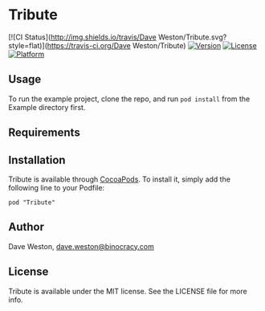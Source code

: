 # Tribute

[![CI Status](http://img.shields.io/travis/Dave Weston/Tribute.svg?style=flat)](https://travis-ci.org/Dave Weston/Tribute)
[![Version](https://img.shields.io/cocoapods/v/Tribute.svg?style=flat)](http://cocoadocs.org/docsets/Tribute)
[![License](https://img.shields.io/cocoapods/l/Tribute.svg?style=flat)](http://cocoadocs.org/docsets/Tribute)
[![Platform](https://img.shields.io/cocoapods/p/Tribute.svg?style=flat)](http://cocoadocs.org/docsets/Tribute)

## Usage

To run the example project, clone the repo, and run `pod install` from the Example directory first.

## Requirements

## Installation

Tribute is available through [CocoaPods](http://cocoapods.org). To install
it, simply add the following line to your Podfile:

    pod "Tribute"

## Author

Dave Weston, dave.weston@binocracy.com

## License

Tribute is available under the MIT license. See the LICENSE file for more info.


